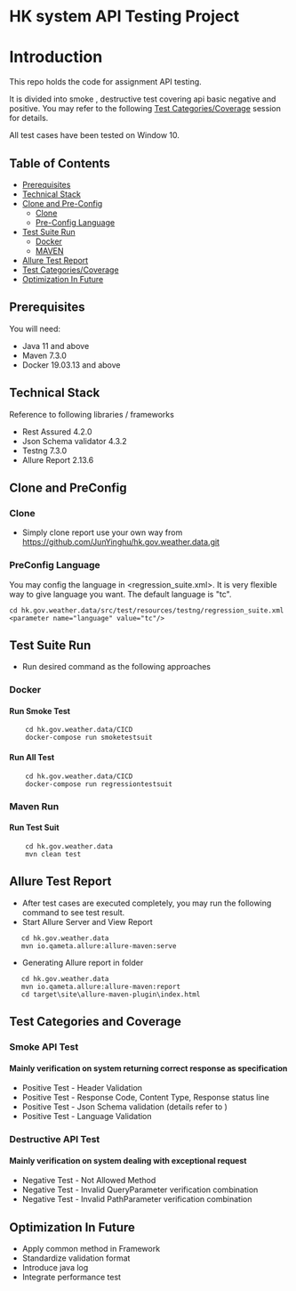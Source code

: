 # HK system API Testing Project

# Introduction

This repo holds the code for assignment <HongKong Observatory> API <Current Weather Report> testing.

It is divided into smoke , destructive test covering api basic negative and positive.
You may refer to the following [Test Categories/Coverage](#Test-Categories-and-Coverage) session for details.

All test cases have been tested on Window 10.

## Table of Contents

- [Prerequisites](#Prerequisites)
- [Technical Stack](#Technical-Stack)
- [Clone and Pre-Config](#Clone-and-PreConfig)
    - [Clone](#Clone)
    - [Pre-Config Language](#PreConfig-Language)
- [Test Suite Run](#Test-Suite-Run)
    - [Docker](#Docker)
    - [MAVEN](#Maven-Run)
- [Allure Test Report](#Allure-Test-Report)
- [Test Categories/Coverage](#Test-Categories-and-Coverage)
- [Optimization In Future](#Optimization-In-Future)

## Prerequisites

You will need:

- Java 11 and above
- Maven 7.3.0
- Docker 19.03.13 and above

## Technical Stack

Reference to following libraries / frameworks

- Rest Assured 4.2.0
- Json Schema validator 4.3.2
- Testng 7.3.0
- Allure Report 2.13.6

## Clone and PreConfig

### Clone

- Simply clone report use your own way from  
  https://github.com/JunYinghu/hk.gov.weather.data.git

### PreConfig Language

You may config the language in <regression_suite.xml>. It is very flexible way to give language you want.
The default language is "tc".

```
cd hk.gov.weather.data/src/test/resources/testng/regression_suite.xml
<parameter name="language" value="tc"/>
```

## Test Suite Run

- Run desired command as the following approaches

### Docker

#### Run Smoke Test

```
    cd hk.gov.weather.data/CICD   
    docker-compose run smoketestsuit
```

#### Run All Test

```
    cd hk.gov.weather.data/CICD   
    docker-compose run regressiontestsuit   
```

### Maven Run

#### Run Test Suit

```
    cd hk.gov.weather.data
    mvn clean test 
```

## Allure Test Report

- After test cases are executed completely, you may run the following command to see test result.
- Start Allure Server and View Report

```
   cd hk.gov.weather.data 
   mvn io.qameta.allure:allure-maven:serve
```

- Generating Allure report in <target> folder

```
   cd hk.gov.weather.data 
   mvn io.qameta.allure:allure-maven:report
   cd target\site\allure-maven-plugin\index.html
```

## Test Categories and Coverage

### Smoke API Test

#### Mainly verification on system returning correct response as specification

- Positive Test - Header Validation
- Positive Test - Response Code, Content Type, Response status line
- Positive Test - Json Schema validation (details refer to )
- Positive Test - Language Validation

### Destructive API Test

#### Mainly verification on system dealing with exceptional request

- Negative Test - Not Allowed Method
- Negative Test - Invalid QueryParameter verification combination
- Negative Test - Invalid PathParameter verification combination

## Optimization In Future
- Apply common method in Framework
- Standardize validation format   
- Introduce java log
- Integrate performance test